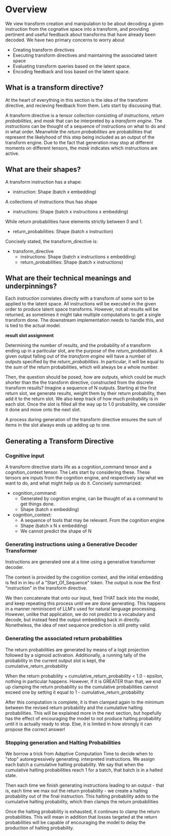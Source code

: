 
# Overview

We view transform creation and manipulation to be about decoding a given instruction from the cognative space into
a transform, and providing pertinent and useful feedback about transforms that have already been decoded. We have
two primary concerns to worry about

* Creating transform directives
* Executing transform directives and maintaining the associated latent space
* Evaluating transform queries based on the latent space.
* Encoding feedback and loss based on the latent space.

## What is a transform directive?

At the heart of everything in this section is the idea of the transform directive, and recieving 
feedback from them. Lets start by discussing that.

A transform directive is a tensor collection consisting of *instructions*,  *return probabilities*,
and *mask* that can be interpreted by a *transform engine*. The *instructions* can be thought of a sequence 
of instructions on what to do and in what order. Meanwhile the *return probabilities* are probabilities
that represent the likelyhood of this step being included as an output of the transform engine. Due
to the fact that generation may stop at different moments on different tensors, the *mask* indicates
which instructions are active.

## What are their shapes?

A transform instruction has a shape:

* instruction: Shape (batch x embedding)

A collections of instructions thus has shape

* instructions: Shape (batch x instructions x embedding)

While return probabilities have elements strictly between 0 and 1.

* return_probabilities: Shape (batch x instruction)

Concisely stated, the transform_directive is:

* transform_directive
  * instructions: Shape (batch x instructions x embedding)
  * return_probabilities: Shape (batch x instructions)

## What are their technical meanings and underpinnings?

Each *instruction* correlates directly with a transform of some sort to be applied to the 
latent space. All instructions will be executed in the given order to produce latent space transforms.
However, not all results will be returned, as sometimes it might take multiple computations to get a single
transform done. The downstream implementation needs to handle this, and is tied to the actual model.

**result slot assignment**

Determining the number of results, and the probability of a transform ending up in a particular slot, are
the purpose of the *return_probabilities*. A given output falling out of the *transform engine* will
have a number of outputs specified by the *return_probabilities*. In particular, it will be equal to the 
sum of the return probabilities, which will always be a whole number. 

Then, the question should be posed, how are outputs, which could be much shorter than the
the transform directive, constructed from the discrete transform results? Imagine a sequence
of N outputs. Starting at the first return slot, we generate results, weight them by their
return probability, then add it to the return slot. We also keep track of how much probability
is in each slot. Once the slot is filled all the way up to 1.0 probability, we consider it done
and move onto the next slot.

A process during generation of the transform directive ensures the sum of items in the slot
always ends up adding up to one.

## Generating a Transform Directive

### Cognitive input

A transform directive starts life as a cognition_command tensor and a cognition_context tensor. The
Lets start by considering these. These tensors are inputs from the cognition engine, and respectively
say what we want to do, and what might help us do it. Concisely summarized:

* cognition_command: 
  * Generated by cognition engine, can be thought of as a command to get things done.
  * Shape (batch x embedding)
* cognition_context:
  * A sequence of tools that may be relevant. From the cognition engine
  * Shape (batch x N x embedding)
  * We cannot predict the shape of N

### Generating instructions using a Generative Decoder Transformer

Instructions are generated one at a time using a generative transformer decoder. 

The context is provided by the cognition context, and the initial embedding is fed in in leu
of a "Start_Of_Sequence" token. The output is now the first "instruction" in the transform directive.

We then concatenate that onto our input, feed THAT back into the model, and keep repeating this 
process until we are done generating. This happens in a manner reminiscent of LLM's used for natural 
language processing. However, unlike that application, we do not predict to a vocabulary and decode, but
instead feed the output embedding back in directly. Nonetheless, the idea of next sequence prediction
is still pretty valid.

### Generating the associated return probabilities

The return probabilities are generated by means of a logit projection followed by a sigmoid activation. 
Additionally, a running tally of the probability in the current output slot is kept, the cumulative_return_probability

When the return probability + cumulative_return_probability < 1.0 - epsilon, nothing in particular happens.
However, if it is GREATER than that, we end up clamping the return probability so the cumulative probabilities
cannot exceed one by setting it equal to 1 - cumulative_return_probability

After this computation is complete, it is then clamped again to the minimum between the revised
return probability and the cumulative halting probabilities. This will be explained more in the 
next section, but hopefully has the effect of encouraging the model to not produce halting
probability until it is actually ready to stop. Else, it is limited in how strongly it can propose the 
correct answer!

### Stopping generation and Halting Probabilities

We borrow a trick from Adaptive Computation Time to decide when to "stop" autoregressively generating.
interpreted instructions. We assign each batch a cumulative halting probability. We say that when the cumulative
halting probabilities reach 1 for a batch, that batch is in a halted state. 

Then each time we finish generating instructions leading to an output - that is, each time
we max out the return probability - we create a halting probability out of the final instruction.
This halting probability adds to the cumulative halting probability, which then clamps the return probabilities

Once the halting probability is exhausted, it continues to clamp the return probabilities. This
will mean in addition that losses targeted at the return probabilities will be capable of encouraging
the model to delay the production of halting probability.

